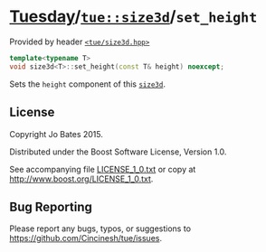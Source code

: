[Tuesday](../../../README.md)/[`tue::size3d`](../../headers/size3d.md)/`set_height`
===================================================================================
Provided by header [`<tue/size3d.hpp>`](../../headers/size3d.md)

```c++
template<typename T>
void size3d<T>::set_height(const T& height) noexcept;
```

Sets the `height` component of this [`size3d`](../../headers/size3d.md).

License
-------
Copyright Jo Bates 2015.

Distributed under the Boost Software License, Version 1.0.

See accompanying file [LICENSE_1_0.txt](../../../LICENSE_1_0.txt) or copy at
http://www.boost.org/LICENSE_1_0.txt.

Bug Reporting
-------------
Please report any bugs, typos, or suggestions to
https://github.com/Cincinesh/tue/issues.
